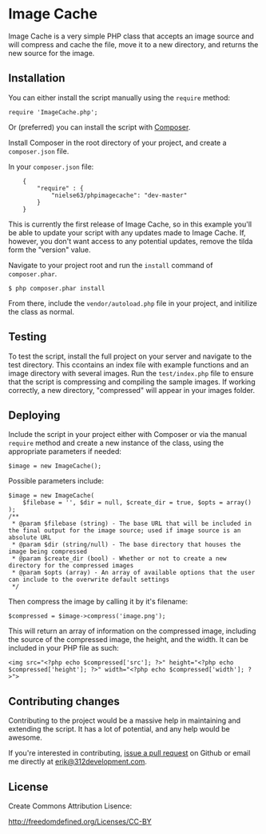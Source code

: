 # Image Cache

Image Cache is a very simple PHP class that accepts an image source and will compress and cache the file, move it to a new directory, and returns the new source for the image.

## Installation

You can either install the script manually using the `require` method:

```
require 'ImageCache.php';
```

Or (preferred) you can install the script with <a href="http://getcomposer.org" target="_blank">Composer</a>.

Install Composer in the root directory of your project, and create a `composer.json` file.

In your `composer.json` file:

```
	{
		"require" : {
			"nielse63/phpimagecache": "dev-master"
		}
	}
```

This is currently the first release of Image Cache, so in this example you'll be able to update your script with any updates made to Image Cache.  If, however, you don't want access to any potential updates, remove the tilda form the "version" value.

Navigate to your project root and run the `install` command of `composer.phar`.
```
$ php composer.phar install
```
From there, include the `vendor/autoload.php` file in your project, and initilize the class as normal.

## Testing

To test the script, install the full project on your server and navigate to the test directory. This ccontains an index file with example functions and an image directory with several images.  Run the `test/index.php` file to ensure that the script is compressing and compiling the sample images.  If working correctly, a new directory, "compressed" will appear in your images folder.

## Deploying

Include the script in your project either with Composer or via the manual `require` method and create a new instance of the class, using the appropriate parameters if needed:

`$image = new ImageCache();`

Possible parameters include:

```
$image = new ImageCache(
	$filebase = '', $dir = null, $create_dir = true, $opts = array()
);
/**
 * @param $filebase (string) - The base URL that will be included in the final output for the image source; used if image source is an absolute URL
 * @param $dir (string/null) - The base directory that houses the image being compressed
 * @param $create_dir (bool) - Whether or not to create a new directory for the compressed images
 * @param $opts (array) - An array of available options that the user can include to the overwrite default settings
 */
```

Then compress the image by calling it by it's filename:

`$compressed = $image->compress('image.png');`

This will return an array of information on the compressed image, including the source of the compressed image, the height, and the width.  It can be included in your PHP file as such:

```
<img src="<?php echo $compressed['src']; ?>" height="<?php echo $compressed['height']; ?>" width="<?php echo $compressed['width']; ?>">
```

## Contributing changes

Contributing to the project would be a massive help in maintaining and extending the script.  It has a lot of potential, and any help would be awesome.

If you're interested in contributing, <a href="https://github.com/nielse63/image-cache/pulls" taret="_blank">issue a pull request</a> on Github or email me directly at <a href="mailto:erik@312development.com">erik@312development.com</a>.

## License

Create Commons Attribution Lisence:

<a href="http://freedomdefined.org/Licenses/CC-BY">http://freedomdefined.org/Licenses/CC-BY</a>